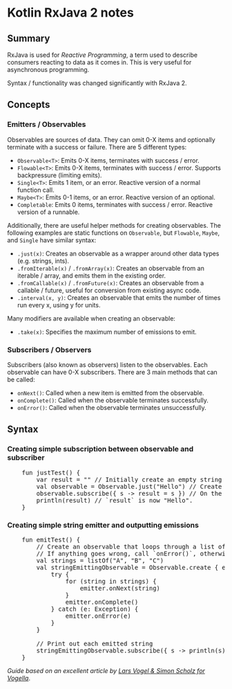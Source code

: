 # Kotlin RxJava 2 notes

## Summary

RxJava is used for *Reactive Programming*, a term used to describe consumers reacting to data as it comes in. This is very useful for asynchronous programming.

Syntax / functionality was changed significantly with RxJava 2.

## Concepts
### Emitters / Observables
Observables are sources of data. They can omit 0-X items and optionally terminate with a success or failure. There are 5 different types:

* `Observable<T>`: Emits 0-X items, terminates with success / error.
* `Flowable<T>`: Emits 0-X items, terminates with success / error. Supports backpressure (limiting emits).
* `Single<T>`: Emits 1 item, or an error. Reactive version of a normal function call.
* `Maybe<T>`: Emits 0-1 items, or an error. Reactive version of an optional.
* `Completable`: Emits 0 items, terminates with success / error. Reactive version of a runnable.

Additionally, there are useful helper methods for creating observables. The following examples are static functions on `Observable`, but `Flowable`, `Maybe`, and `Single` have similar syntax:

* `.just(x)`: Creates an observable as a wrapper around other data types (e.g. strings, ints).
* `.fromIterable(x)` / `.fromArray(x)`: Creates an observable from an iterable / array, and emits them in the existing order.
* `.fromCallable(x)` / `.fromFuture(x)`: Creates an observable from a callable / future, useful for conversion from existing async code.
* `.interval(x, y)`: Creates an observable that emits the number of times run every x, using y for units.

Many modifiers are available when creating an observable:

* `.take(x)`: Specifies the maximum number of emissions to emit. 

### Subscribers / Observers
Subscribers (also known as observers) listen to the observables. Each observable can have 0-X subscribers. There are 3 main methods that can be called:

* `onNext()`: Called when a new item is emitted from the observable.
* `onComplete()`: Called when the observable terminates successfully.
* `onError()`: Called when the observable terminates unsuccessfully.

## Syntax
### Creating simple subscription between observable and subscriber
<pre>
    fun justTest() {
        var result = "" // Initially create an empty string
        val observable = Observable.just("Hello") // Create an observable that only emits a single string, immediately.
        observable.subscribe({ s -> result = s }) // On the observable, set a subscriber. Using a lambda, the subscriber's `onNext()` function is set to assign `result` to the emitted string.
        println(result) // `result` is now "Hello".
    }
</pre>

### Creating simple string emitter and outputting emissions
<pre>
    fun emitTest() {
        // Create an observable that loops through a list of strings and emits each (`onNext()`).
        // If anything goes wrong, call `onError()`, otherwise `onComplete()`.
        val strings = listOf("A", "B", "C")
        val stringEmittingObservable = Observable.create<String> { emitter ->
            try {
                for (string in strings) {
                    emitter.onNext(string)
                }
                emitter.onComplete()
            } catch (e: Exception) {
                emitter.onError(e)
            }
        }

        // Print out each emitted string
        stringEmittingObservable.subscribe({ s -> println(s) })
    }
</pre>





*Guide based on an excellent article by [Lars Vogel & Simon Scholz for Vogella](http://www.vogella.com/tutorials/RxJava/article.html)*. 